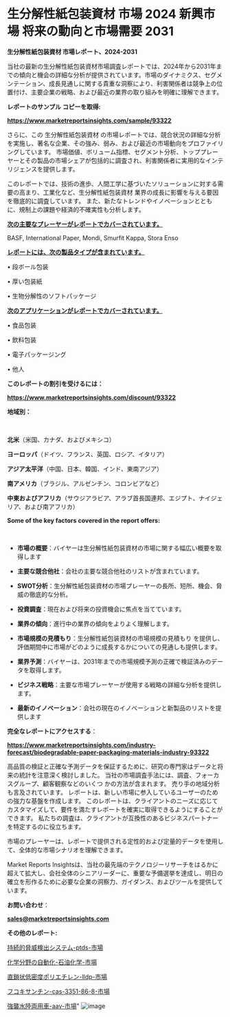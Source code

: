 # 生分解性紙包装資材 市場 2024 新興市場 将来の動向と市場需要 2031

<strong>生分解性紙包装資材 市場レポート、2024-2031</strong>

当社の最新の生分解性紙包装資材市場調査レポートでは、2024年から2031年までの傾向と機会の詳細な分析が提供されています。市場のダイナミクス、セグメンテーション、成長見通しに関する貴重な洞察により、利害関係者は競争上の位置付け、主要企業の戦略、および最近の業界の取り組みを明確に理解できます。



<strong>レポートのサンプル コピーを取得:</strong> <a href=https://www.marketreportsinsights.com/sample/93322>

<strong><u>https://www.marketreportsinsights.com/sample/93322</u></strong></a>

さらに、この 生分解性紙包装資材 の市場レポートでは、競合状況の詳細な分析を実施し、著名な企業、その強み、弱み、および最近の市場動向をプロファイリングしています。 市場価値、ボリューム指標、セグメント分析、トッププレーヤーとその製品の市場シェアが包括的に調査され、利害関係者に実用的なインテリジェンスを提供します。

このレポートでは、技術の進歩、人間工学に基づいたソリューションに対する需要の高まり、工業化など、生分解性紙包装資材 業界の成長に影響を与える要因を徹底的に調査しています。 また、新たなトレンドやイノベーションとともに、規制上の課題や経済的不確実性も分析します。



<strong><u>次の主要なプレーヤーがレポートでカバーされています。</u></strong>

BASF, International Paper, Mondi, Smurfit Kappa, Stora Enso



<strong><u><b>レポートには、次の製品タイプが含まれています。</b></u></strong>

• 段ボール包装

• 厚い包装紙

• 生物分解性のソフトパッケージ



<strong><u><b>次のアプリケーションがレポートでカバーされています。</b></u></strong>

• 食品包装

• 飲料包装

• 電子パッケージング

• 他人



<strong><b>このレポートの割引を受けるには：</b></strong>

<a href=https://www.marketreportsinsights.com/discount/93322>

<strong><u>https://www.marketreportsinsights.com/discount/93322</u></strong></a>



<strong>地域別：</strong>

<strong> </strong>



<strong>北米</strong>（米国、カナダ、およびメキシコ）



<strong>ヨーロッパ</strong>（ドイツ、フランス、英国、ロシア、イタリア）



<strong>アジア太平洋</strong>（中国、日本、韓国、インド、東南アジア）



<strong>南アメリカ</strong>（ブラジル、アルゼンチン、コロンビアなど）



<strong>中東およびアフリカ</strong>（サウジアラビア、アラブ首長国連邦、エジプト、ナイジェリア、および南アフリカ）



<strong>Some of the key factors covered in the report offers:</strong>

<strong> </strong>
<ul>
  <li>

<strong>市場の概要</strong>：バイヤーは生分解性紙包装資材の市場に関する幅広い概要を取得します</li>
  <li>

<strong>主要な競合他社</strong>：会社の主要な競合他社のリストが含まれています。</li>
  <li>

<strong>SWOT分析</strong>：生分解性紙包装資材の市場プレーヤーの長所、短所、機会、脅威の徹底的な分析。</li>
  <li>

<strong>投資調査</strong>：現在および将来の投資機会に焦点を当てています。</li>
  <li>

<strong>業界の傾向</strong>：進行中の業界の傾向をよりよく理解します。</li>
  <li>

<strong>市場規模の見積もり</strong>：生分解性紙包装資材の市場規模の見積もり を提供し、評価期間中に市場がどのように成長するかについての見通しも提供します。</li>
  <li>

<strong>業界予測</strong>：バイヤーは、2031年までの市場規模予測の正確で検証済みのデータを取得します。</li>
  <li>

<strong>ビジネス戦略</strong>：主要な市場プレーヤーが使用する戦略の詳細な分析を提供します。</li>
  <li>

<strong>最新のイノベーション</strong>：会社の現在のイノベーションと新製品のリストを提供します</li>
</ul>


<strong>完全なレポートにアクセスする</strong>：

<a href=https://www.marketreportsinsights.com/industry-forecast/biodegradable-paper-packaging-materials-industry-93322>

<strong><u>https://www.marketreportsinsights.com/industry-forecast/biodegradable-paper-packaging-materials-industry-93322</u></strong></a>

高品質の検証と正確な予測データを保証するために、研究の専門家はデータと将来の統計を注意深く検討しました。 当社の市場調査手法には、調査、フォーカスグループ、顧客観察などのいくつ かの方法が含まれます。 売り手の地域分析も言及されています。 レポートは、新しい市場に参入しているユーザーのための強力な基盤を作成します。 このレポートは、クライアントのニーズに応じてカスタマイズして、要件を満たすレポートを確実に取得できるようにすることができます。 私たちの調査は、クライアントが互換性のあるビジネスパートナーを特定するのに役立ちます。

市場のプレーヤーは、レポートで提供される定性的および定量的データを使用して、全体的な市場シナリオを理解できます。

Market Reports Insightsは、当社の最先端のテクノロジーリサーチをはるかに超えて拡大し、会社全体のシニアリーダーに、重要な予備選挙を達成し、明日の確立を形作るために必要な企業の洞察力、ガイダンス、およびツールを提供しています。



<strong><b>お問い合わせ</b></strong>：

<a href=mailto:sales@marketreportsinsights.com>

<strong><u>sales@marketreportsinsights.com</u></strong></a>



<strong>その他のレポート:</strong>

<a href=https://www.linkedin.com/pulse/持続的脅威検出システム-ptds-市場-2023-総合分析と事業成長戦略-uio3f/>持続的脅威検出システム-ptds-市場</a>

<a href=https://www.linkedin.com/pulse/化学分野の自動化-石油化学-市場-2023-swot-分析と最新イノベーション-2030-pr-news-hub-vz2yf/>化学分野の自動化-石油化学-市場</a>

<a href=https://www.linkedin.com/pulse/直鎖状低密度ポリエチレン-lldp-市場-2023-総利益と主要ベンダー-w3bgf/>直鎖状低密度ポリエチレン-lldp-市場</a>

<a href=https://www.linkedin.com/pulse/フコキサンチン-cas-3351-86-8-市場-2023-収益と成長ドライバー-anzpc/>フコキサンチン-cas-3351-86-8-市場</a>

<a href=https://www.linkedin.com/pulse/強襲水陸両用車-aav-市場-2023-収益と成長ドライバー-2030-qpmbf/>強襲水陸両用車-aav-市場</a>"
![image](https://github.com/gayatriri2/Market-Trends/assets/166717496/52393742-b8ae-475b-8aaa-d977aebe770d)
